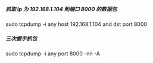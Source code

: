 ##### 抓取 ip 为 192.168.1.104 到端口 8000 的数据包

sudo tcpdump -i any host 192.168.1.104 and dst port 8000

##### 三次握手抓包

sudo tcpdump -i any port 8000 -nn -A
